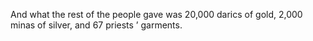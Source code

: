 And what the rest of the people gave was 20,000 darics of gold, 2,000 minas of silver, and 67 priests ’ garments.
